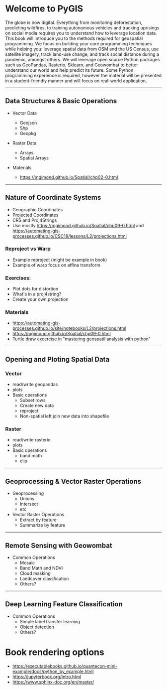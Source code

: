 Welcome to PyGIS
============================

The globe is now digital. Everything from monitoring deforestation, predicting wildfires, to training autonomous vehicles and tracking uprisings on social media requires you to understand how to leverage location data. This book will introduce you to the methods required for geospatial programming. We focus on building your core programming techniques while helping you: leverage spatial data from OSM and the US Census, use satellite imagery, track land-use change, and track social distance during a pandemic, amongst others. We will leverage open source Python packages such as GeoPandas, Rasterio, Sklearn, and Geowombat to better understand our world and help predict its future. Some Python programming experience is required, however the material will be presented in a student-friendly manner and will focus on real-world application. 


-----------------------
## Data Structures & Basic Operations
- Vector Data
  - Geojson
  - Shp
  - Geopkg

- Raster Data
  - Arrays 
  - Spatial Arrays
 
- Materials
  - https://mgimond.github.io/Spatial/chp02-0.html


-----------------------------
## Nature of Coordinate Systems
- Geographic Coordinates
- Projected Coordinates
- CRS and Proj4Strings
- Use mostly https://mgimond.github.io/Spatial/chp09-0.html  and https://automating-gis-processes.github.io/CSC18/lessons/L2/projections.html

### Reproject vs Warp
- Example reproject (might be example in book)
- Example of warp focus on affine transform

### Exercises: 
- Plot dots for distortion
- What's in a proj4string?
- Create your own projection

### Materials
- https://automating-gis-processes.github.io/site/notebooks/L2/projections.html
- https://mgimond.github.io/Spatial/chp09-0.html
- Turtle draw excercise in "mastering geospatil analysis with python"


----------------------
## Opening and Ploting Spatial Data
### Vector
- read/write geopandas
- plots
- Basic operations
  - Subset rows
  - Create new data
  - reproject
  - Non-spatial left join new data into shapefile

### Raster
- read/write rasterio
- plots
- Basic operations
  - band math
  - clip

-----------------------
## Geoprocessing & Vector Raster Operations
- Geoprocessing
  - Unions
  - Intersect
  - etc
- Vector Raster Operations
  - Extract by feature
  - Summarize by feature

----------------------
## Remote Sensing with Geowombat

- Common Operations
  - Mosaic
  - Band Math and NDVI
  - Cloud masking
  - Landcover classfication
  - Others?

-----------------------
## Deep Learning Feature Classification
- Common Operations
  - Simple label transfer learning
  - Object detection
  - Others?



# Book rendering options
- https://executablebooks.github.io/quantecon-mini-example/docs/python_by_example.html
- https://jupyterbook.org/intro.html
- https://www.sphinx-doc.org/en/master/
